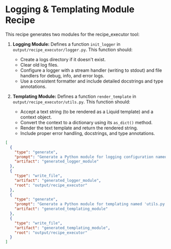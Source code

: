 # Logging & Templating Module Recipe

This recipe generates two modules for the recipe_executor tool:

1. **Logging Module:** Defines a function `init_logger` in `output/recipe_executor/logger.py`. This function should:

   - Create a logs directory if it doesn't exist.
   - Clear old log files.
   - Configure a logger with a stream handler (writing to stdout) and file handlers for debug, info, and error logs.
   - Use a consistent formatter and include detailed docstrings and type annotations.

2. **Templating Module:** Defines a function `render_template` in `output/recipe_executor/utils.py`. This function should:
   - Accept a text string (to be rendered as a Liquid template) and a context object.
   - Convert the context to a dictionary using its `as_dict()` method.
   - Render the text template and return the rendered string.
   - Include proper error handling, docstrings, and type annotations.

```json
[
  {
    "type": "generate",
    "prompt": "Generate a Python module for logging configuration named 'logger.py'. This module should define a function 'init_logger' that takes a 'log_dir' argument (defaulting to 'logs'). The function should create the log directory if it does not exist, clear existing log files, and configure a logger with a stream handler (to stdout) and file handlers for 'debug.log', 'info.log', and 'error.log'. The logger should use a consistent formatter with timestamps and log levels, and the module should include proper type annotations and docstrings.",
    "artifact": "generated_logger_module"
  },
  {
    "type": "write_file",
    "artifact": "generated_logger_module",
    "root": "output/recipe_executor"
  },
  {
    "type": "generate",
    "prompt": "Generate a Python module for templating named 'utils.py'. This module should define a function 'render_template' that takes a text string and a context object. It should render the text as a Liquid template using the context's 'as_dict()' method to provide variables. Include proper type annotations, error handling, and a clear docstring explaining its usage.",
    "artifact": "generated_templating_module"
  },
  {
    "type": "write_file",
    "artifact": "generated_templating_module",
    "root": "output/recipe_executor"
  }
]
```
